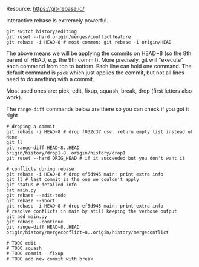 Resource: https://git-rebase.io/

Interactive rebase is extremely powerful.

```
git switch history/editing
git reset --hard origin/merges/conflictfeature
git rebase -i HEAD~8 # most common: git rebase -i origin/HEAD
```

The above means we will be applying the commits on HEAD~8 (so the 8th parent of
HEAD, e.g. the 9th commit). More precisely, git will "execute" each command
from top to bottom. Each line can hold one command. The default command is
`pick` which just applies the commit, but not all lines need to do anything
with a commit.

Most used ones are: pick, edit, fixup, squash, break, drop (first letters also
work).

The `range-diff` commands below are there so you can check if you got it right.

```
# droping a commit
git rebase -i HEAD~8 # drop f032c37 csv: return empty list instead of None
git ll
git range-diff HEAD~8..HEAD origin/history/drop1~8..origin/history/drop1
git reset --hard ORIG_HEAD # if it succeeded but you don't want it

# conflicts during rebase
git rebase -i HEAD~8 # drop ef5d945 main: print extra info
git ll # last commit is the one we couldn't apply
git status # detailed info
cat main.py
git rebase --edit-todo
git rebase --abort
git rebase -i HEAD~8 # drop ef5d945 main: print extra info
# resolve conflicts in main by still keeping the verbose output
git add main.py
git rebase --continue
git range-diff HEAD~8..HEAD origin/history/mergeconflict~8..origin/history/mergeconflict

# TODO edit
# TODO squash
# TODO commit --fixup
# TODO add new commit with break

```
